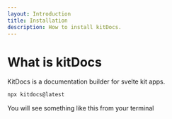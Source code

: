 ```yaml
---
layout: Introduction
title: Installation
description: How to install kitDocs.
---
```

# What is kitDocs
KitDocs is a documentation builder for svelte kit apps.
```bash
npx kitdocs@latest
```
You will see something like this from your terminal